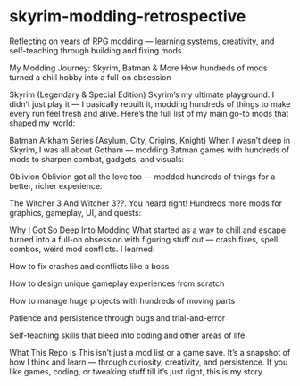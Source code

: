 # skyrim-modding-retrospective
Reflecting on years of RPG modding — learning systems, creativity, and self-teaching through building and fixing mods.

My Modding Journey: Skyrim, Batman & More
How hundreds of mods turned a chill hobby into a full-on obsession

Skyrim (Legendary & Special Edition)
Skyrim’s my ultimate playground. I didn’t just play it — I basically rebuilt it, modding hundreds of things to make every run feel fresh and alive. Here’s the full list of my main go-to mods that shaped my world:


Batman Arkham Series (Asylum, City, Origins, Knight)
When I wasn’t deep in Skyrim, I was all about Gotham — modding Batman games with hundreds of mods to sharpen combat, gadgets, and visuals:


Oblivion
Oblivion got all the love too — modded hundreds of things for a better, richer experience:


The Witcher 3
And Witcher 3??. You heard right! Hundreds more mods for graphics, gameplay, UI, and quests:


Why I Got So Deep Into Modding
What started as a way to chill and escape turned into a full-on obsession with figuring stuff out — crash fixes, spell combos, weird mod conflicts. I learned:

How to fix crashes and conflicts like a boss

How to design unique gameplay experiences from scratch

How to manage huge projects with hundreds of moving parts

Patience and persistence through bugs and trial-and-error

Self-teaching skills that bleed into coding and other areas of life

What This Repo Is
This isn’t just a mod list or a game save. It’s a snapshot of how I think and learn — through curiosity, creativity, and persistence. If you like games, coding, or tweaking stuff till it’s just right, this is my story.
